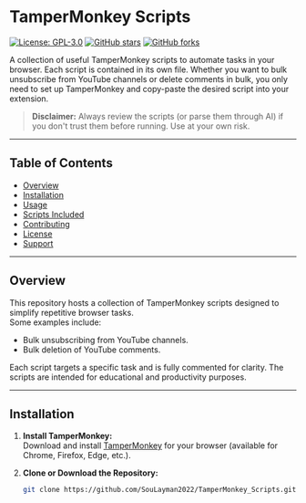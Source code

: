 # TamperMonkey Scripts

[![License: GPL-3.0](https://img.shields.io/badge/License-GPL--3.0-blue.svg)](LICENSE)
[![GitHub stars](https://img.shields.io/github/stars/SouLayman2022/TamperMonkey_Scripts.svg?style=social)](https://github.com/SouLayman2022/TamperMonkey_Scripts/stargazers)
[![GitHub forks](https://img.shields.io/github/forks/SouLayman2022/TamperMonkey_Scripts.svg?style=social)](https://github.com/SouLayman2022/TamperMonkey_Scripts/network)

A collection of useful TamperMonkey scripts to automate tasks in your browser. Each script is contained in its own file. Whether you want to bulk unsubscribe from YouTube channels or delete comments in bulk, you only need to set up TamperMonkey and copy-paste the desired script into your extension.

> **Disclaimer:** Always review the scripts (or parse them through AI) if you don't trust them before running. Use at your own risk.

---

## Table of Contents

- [Overview](#overview)
- [Installation](#installation)
- [Usage](#usage)
- [Scripts Included](#scripts-included)
- [Contributing](#contributing)
- [License](#license)
- [Support](#support)

---

## Overview

This repository hosts a collection of TamperMonkey scripts designed to simplify repetitive browser tasks.  
Some examples include:
- Bulk unsubscribing from YouTube channels.
- Bulk deletion of YouTube comments.

Each script targets a specific task and is fully commented for clarity. The scripts are intended for educational and productivity purposes.

---

## Installation

1. **Install TamperMonkey:**  
   Download and install [TamperMonkey](https://www.tampermonkey.net/) for your browser (available for Chrome, Firefox, Edge, etc.).

2. **Clone or Download the Repository:**  
   ```bash
   git clone https://github.com/SouLayman2022/TamperMonkey_Scripts.git
